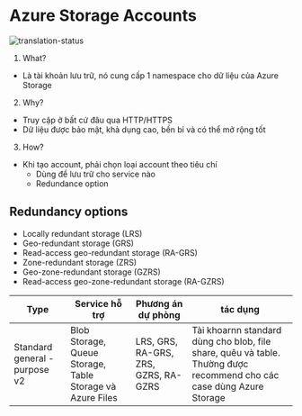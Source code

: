 # Azure Storage Accounts
![translation-status](https://img.shields.io/badge/Status-in_progress-blue)

1. What?
- Là tài khoản lưu trữ, nó cung cấp 1 namespace cho dữ liệu của Azure Storage
2. Why?
- Truy cập ở bất cứ đâu qua HTTP/HTTPS
- Dữ liệu được bảo mật, khả dụng cao, bền bỉ và có thể mở rộng tốt
3. How?
- Khi tạo account, phải chọn loại account theo tiêu chí
  - Dùng để lưu trữ cho service nào
  - Redundance option

## Redundancy options
  - Locally redundant storage (LRS)
  - Geo-redundant storage (GRS)
  - Read-access geo-redundant storage (RA-GRS)
  - Zone-redundant storage (ZRS)
  - Geo-zone-redundant storage (GZRS)
  - Read-access geo-zone-redundant storage (RA-GZRS)

| Type                          | Service hỗ trợ                                            | Phương án dự phòng                   | tác dụng                                                                                                             |
| ----------------------------- | --------------------------------------------------------- | ------------------------------------ | -------------------------------------------------------------------------------------------------------------------- |
| Standard general - purpose v2 | Blob Storage, Queue Storage, Table Storage và Azure Files | LRS, GRS, RA-GRS, ZRS, GZRS, RA-GZRS | Tài khoarnn standard dùng cho blob, file share, quêu và table. Thường được recommend cho các case dùng Azure Storage | kv 